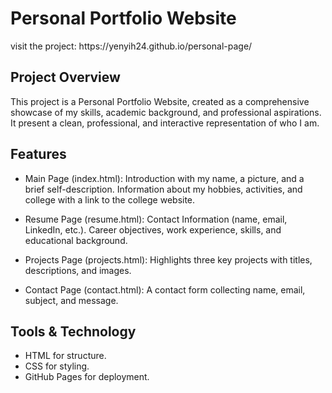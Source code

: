 <h1>Personal Portfolio Website</h1>
visit the project: https://yenyih24.github.io/personal-page/

## Project Overview
This project is a Personal Portfolio Website, created as a comprehensive showcase of my skills, academic background, and professional aspirations. It present a clean, professional, and interactive representation of who I am.

## Features
- Main Page (index.html):
Introduction with my name, a picture, and a brief self-description.
Information about my hobbies, activities, and college with a link to the college website.

- Resume Page (resume.html):
Contact Information (name, email, LinkedIn, etc.).
Career objectives, work experience, skills, and educational background.

- Projects Page (projects.html):
Highlights three key projects with titles, descriptions, and images.

- Contact Page (contact.html):
A contact form collecting name, email, subject, and message.

## Tools & Technology
- HTML for structure.
- CSS for styling.
- GitHub Pages for deployment.
